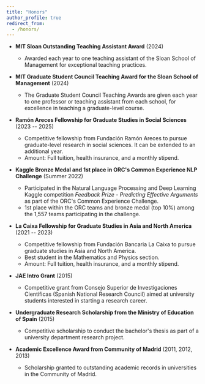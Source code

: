 ```yaml
---
title: "Honors"
author_profile: true
redirect_from: 
  - /honors/
---
```


- **MIT Sloan Outstanding Teaching Assistant Award** (2024)
  - Awarded each year to one teaching assistant of the Sloan School of Management for exceptional teaching practices.

- **MIT Graduate Student Council Teaching Award for the Sloan School of Management** (2024)
  - The Graduate Student Council Teaching Awards are given each year to one professor or teaching assistant from each school, for excellence in teaching a graduate-level course.

- **Ramón Areces Fellowship for Graduate Studies in Social Sciences** (2023 -- 2025)
  - Competitive fellowship from Fundación Ramón Areces to pursue graduate-level research in social sciences. It can be extended to an additional year.
  - Amount: Full tuition, health insurance, and a monthly stipend.

- **Kaggle Bronze Medal and 1st place in ORC's Common Experience NLP Challenge** (Summer 2022)
  - Participated in the Natural Language Processing and Deep Learning Kaggle competition *Feedback Prize - Predicting Effective Arguments* as part of the ORC's Common Experience Challenge.
  - 1st place within the ORC teams and bronze medal (top 10%) among the 1,557 teams participating in the challenge.

- **La Caixa Fellowship for Graduate Studies in Asia and North America** (2021 -- 2023)
  - Competitive fellowship from Fundación Bancaria La Caixa to pursue graduate studies in Asia and North America.
  - Best student in the Mathematics and Physics section.
  - Amount: Full tuition, health insurance, and a monthly stipend.

- **JAE Intro Grant** (2015)
  - Competitive grant from Consejo Superior de Investigaciones Científicas (Spanish National Research Council) aimed at university students interested in starting a research career.

- **Undergraduate Research Scholarship from the Ministry of Education of Spain** (2015)
  - Competitive scholarship to conduct the bachelor's thesis as part of a university department research project.

- **Academic Excellence Award from Community of Madrid** (2011, 2012, 2013)
  - Scholarship granted to outstanding academic records in universities in the Community of Madrid.
